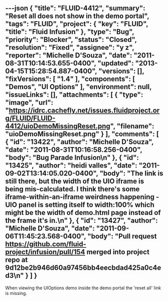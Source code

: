 ---json
{
  "title": "FLUID-4412",
  "summary": "Reset all does not show in the demo portal",
  "tags": "FLUID",
  "project": {
    "key": "FLUID",
    "title": "Fluid Infusion"
  },
  "type": "Bug",
  "priority": "Blocker",
  "status": "Closed",
  "resolution": "Fixed",
  "assignee": "y z",
  "reporter": "Michelle D'Souza",
  "date": "2011-08-31T10:14:53.655-0400",
  "updated": "2013-04-15T15:28:54.887-0400",
  "versions": [],
  "fixVersions": [
    "1.4"
  ],
  "components": [
    "Demos",
    "UI Options"
  ],
  "environment": null,
  "issueLinks": [],
  "attachments": [
    {
      "type": "image",
      "url": "https://idrc.cachefly.net/issues.fluidproject.org/FLUID/FLUID-4412/uioDemoMissingReset.png",
      "filename": "uioDemoMissingReset.png"
    }
  ],
  "comments": [
    {
      "id": "13422",
      "author": "Michelle D'Souza",
      "date": "2011-08-31T10:16:58.256-0400",
      "body": "Bug Parade Infusion\n"
    },
    {
      "id": "13425",
      "author": "heidi valles",
      "date": "2011-09-02T13:14:05.020-0400",
      "body": "The link is still there, but the width of the UIO iframe is being mis-calculated. I think there's some iframe-within-an-iframe weirdness happening - UIO panel is setting itself to width:100% which might be the width of demo.html page instead of the frame it's in.\n"
    },
    {
      "id": "13427",
      "author": "Michelle D'Souza",
      "date": "2011-09-06T11:45:23.568-0400",
      "body": "Pull request <https://github.com/fluid-project/infusion/pull/154> merged into project repo at 9d12be2b946d60a97456bb4eecbdad425a0c4ed3\n"
    }
  ]
}
---
When viewing the UIOptions demo inside the demo portal the 'reset all' link is missing.&#x20;

        
